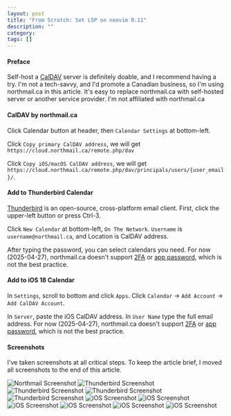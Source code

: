 ```yaml
---
layout: post
title: "From Scratch: Set LSP on neovim 0.11"
description: ""
category: 
tags: []
---
```


#### Preface 
Self-host a [CalDAV](https://en.wikipedia.org/wiki/CalDAV) server is definitely doable, and I recommend having a try. I'm not a tech-savvy, and I'd promote a Canadian business, so I'm using northmail.ca in this article. It's easy to replace northmail.ca with self-hosted server or another service provider. I'm not affiliated with northmail.ca

#### CalDAV by northmail.ca 

Click Calendar button at header, then `Calendar Settings` at bottom-left.  

Click `Copy primary CalDAV address`, we will get `https://cloud.northmail.ca/remote.php/dav` 

Click `Copy iOS/macOS CalDAV address`, we will get `https://cloud.northmail.ca/remote.php/dav/principals/users/{user_email}/`.


#### Add to Thunderbird Calendar 
[Thunderbird](https://www.thunderbird.net/en-CA/) is an open-source, cross-platform email client. First, click the upper-left button or press Ctrl-3. 


Click `New Calendar` at bottom-left, `On The Network`. `Username` is `username@northmail.ca`, and Location is CalDAV address.

After typing the password, you can select calendars you need. For now (2025-04-27), northmail.ca doesn't support [2FA](https://en.wikipedia.org/wiki/Multi-factor_authentication) or [app password](https://support.google.com/accounts/answer/185833?hl=en), which is not the best practice.


#### Add to iOS 18 Calendar 

In `Settings`, scroll to bottom and click `Apps`. Click `Calendar` -> `Add Account` -> `Add CalDAV Account`.

In `Server`, paste the iOS CalDAV address. In `User Name` type the full email address. For now (2025-04-27), northmail.ca doesn't support [2FA](https://en.wikipedia.org/wiki/Multi-factor_authentication) or [app password](https://support.google.com/accounts/answer/185833?hl=en), which is not the best practice.

#### Screenshots 
I've taken screenshots at all critical steps. To keep the article brief, I moved all screenshots to the end of this article.

![Northmail Screenshot](/images/2025/caldav/screenshot_northmail.png)
![Thunderbird Screenshot](/images/2025/caldav/thunderbird_calendar.png)
![Thunderbird Screenshot](/images/2025/caldav/thunderbird_add_account.png)
![Thunderbird Screenshot](/images/2025/caldav/thunderbird_password.png)
![Thunderbird Screenshot](/images/2025/caldav/thunderbird_calendar_select.png)
![iOS Screenshot](/images/2025/caldav/ios_setting.jpg)
![iOS Screenshot](/images/2025/caldav/ios_apps.jpg)
![iOS Screenshot](/images/2025/caldav/ios_add_account.jpg)
![iOS Screenshot](/images/2025/caldav/ios_add_other.jpg)
![iOS Screenshot](/images/2025/caldav/ios_caldav.jpg)
![iOS Screenshot](/images/2025/caldav/ios_password.jpg)

